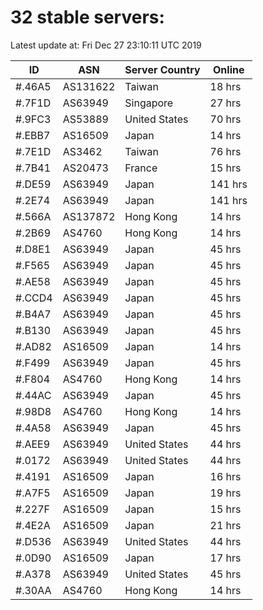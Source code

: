 # 32 stable servers:

Latest update at: Fri Dec 27 23:10:11 UTC 2019

| ID | ASN | Server Country | Online |
| -- | --- | -------------- | ------ |
| #.46A5 | AS131622 | Taiwan | 18 hrs |
| #.7F1D | AS63949 | Singapore | 27 hrs |
| #.9FC3 | AS53889 | United States | 70 hrs |
| #.EBB7 | AS16509 | Japan | 14 hrs |
| #.7E1D | AS3462 | Taiwan | 76 hrs |
| #.7B41 | AS20473 | France | 15 hrs |
| #.DE59 | AS63949 | Japan | 141 hrs |
| #.2E74 | AS63949 | Japan | 141 hrs |
| #.566A | AS137872 | Hong Kong | 14 hrs |
| #.2B69 | AS4760 | Hong Kong | 14 hrs |
| #.D8E1 | AS63949 | Japan | 45 hrs |
| #.F565 | AS63949 | Japan | 45 hrs |
| #.AE58 | AS63949 | Japan | 45 hrs |
| #.CCD4 | AS63949 | Japan | 45 hrs |
| #.B4A7 | AS63949 | Japan | 45 hrs |
| #.B130 | AS63949 | Japan | 45 hrs |
| #.AD82 | AS16509 | Japan | 14 hrs |
| #.F499 | AS63949 | Japan | 45 hrs |
| #.F804 | AS4760 | Hong Kong | 14 hrs |
| #.44AC | AS63949 | Japan | 45 hrs |
| #.98D8 | AS4760 | Hong Kong | 14 hrs |
| #.4A58 | AS63949 | Japan | 45 hrs |
| #.AEE9 | AS63949 | United States | 44 hrs |
| #.0172 | AS63949 | United States | 44 hrs |
| #.4191 | AS16509 | Japan | 16 hrs |
| #.A7F5 | AS16509 | Japan | 19 hrs |
| #.227F | AS16509 | Japan | 15 hrs |
| #.4E2A | AS16509 | Japan | 21 hrs |
| #.D536 | AS63949 | United States | 44 hrs |
| #.0D90 | AS16509 | Japan | 17 hrs |
| #.A378 | AS63949 | United States | 45 hrs |
| #.30AA | AS4760 | Hong Kong | 14 hrs |

